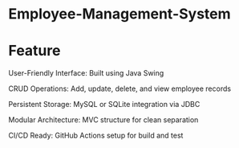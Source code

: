 # Employee-Management-System

# Feature

User-Friendly Interface: Built using Java Swing

CRUD Operations: Add, update, delete, and view employee records

Persistent Storage: MySQL or SQLite integration via JDBC

Modular Architecture: MVC structure for clean separation

CI/CD Ready: GitHub Actions setup for build and test

